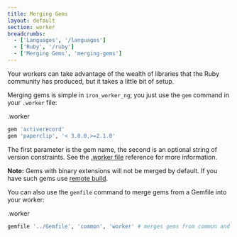 ```yaml
---
title: Merging Gems
layout: default
section: worker
breadcrumbs:
  - ['Languages', '/languages']
  - ['Ruby', '/ruby']
  - ['Merging Gems', 'merging-gems']
---
```


Your workers can take advantage of the wealth of libraries that the Ruby community
has produced, but it takes a little bit of setup.

Merging gems is simple in `iron_worker_ng`; you just use the `gem` command in your `.worker` file:

<figcaption><span>.worker</span></figcaption>

```ruby
gem 'activerecord'
gem 'paperclip', '< 3.0.0,>=2.1.0'
```

The first parameter is the gem name, the second is an optional string of version
constraints. See the [.worker file](/worker/reference/dotworker) reference for more information.

<div class="alert">
<p><strong>Note:</strong> Gems with binary extensions will not be merged by default.
If you have such gems use <a href="/worker/reference/builds/#remote_build">remote build</a>.</p>
</div>

You can also use the `gemfile` command to merge gems from a Gemfile
into your worker:

<figcaption><span>.worker</span></figcaption>

```ruby
gemfile '../Gemfile', 'common', 'worker' # merges gems from common and worker groups
```
